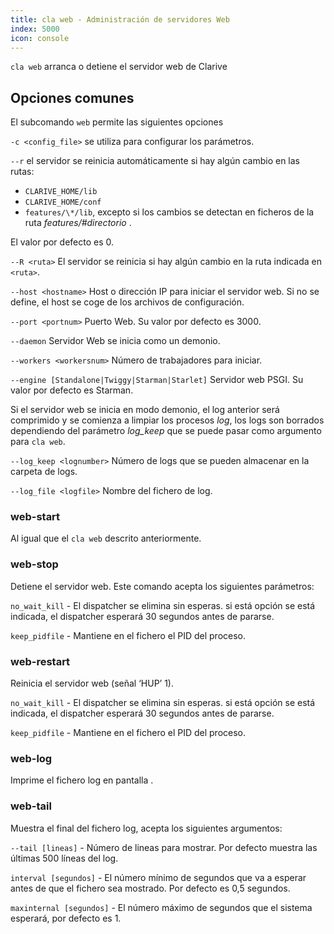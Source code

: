 ```yaml
---
title: cla web - Administración de servidores Web
index: 5000
icon: console
---
```


`cla web` arranca o detiene el servidor web de Clarive

## Opciones comunes

El subcomando `web` permite las siguientes opciones

`-c <config_file>` se utiliza para configurar los parámetros.

`--r` el servidor se reinicia automáticamente si hay algún cambio en las rutas:

- `CLARIVE_HOME/lib`
- `CLARIVE_HOME/conf`
- `features/\*/lib`, excepto si los cambios se detectan en ficheros de la ruta *features/#directorio* .

El valor por defecto es 0.

`--R <ruta>` El servidor se reinicia si hay algún cambio en la ruta indicada en `<ruta>`.

`--host <hostname>` Host o dirección IP para iniciar el servidor web. Si no se define, el host se coge de los archivos
de configuración.

`--port <portnum>` Puerto Web. Su valor por defecto es 3000.

`--daemon` Servidor Web se inicia como un demonio.

`--workers <workersnum>` Número de trabajadores para iniciar.

`--engine [Standalone|Twiggy|Starman|Starlet]` Servidor web PSGI. Su valor por defecto es Starman.

Si el servidor web se inicia en modo demonio, el log anterior será comprimido y se comienza a limpiar los procesos
*log*, los logs son borrados dependiendo del parámetro *log_keep* que se puede pasar como argumento para `cla web`.

`--log_keep <lognumber>` Número de logs que se pueden almacenar en la carpeta de logs.

`--log_file <logfile>` Nombre del fichero de log.

### web-start

Al igual que el `cla web` descrito anteriormente.

### web-stop

Detiene el servidor web. Este comando acepta los siguientes parámetros:

`no_wait_kill` - El dispatcher se elimina sin esperas. si está opción se está indicada, el dispatcher esperará 30
segundos antes de pararse.

`keep_pidfile` - Mantiene en el fichero el PID del proceso.

### web-restart

Reinicia el servidor web (señal ‘HUP’ 1).

`no_wait_kill` - El dispatcher se elimina sin esperas. si está opción se está indicada, el dispatcher esperará 30
segundos antes de pararse.

`keep_pidfile` - Mantiene en el fichero el PID del proceso.

### web-log

Imprime el fichero log en pantalla .

### web-tail

 Muestra el final del fichero log, acepta los siguientes argumentos:

`--tail [lineas]` - Número de lineas para mostrar. Por defecto muestra las últimas 500 líneas del log.

`interval [segundos]` - El número mínimo de segundos que va a esperar antes de que el fichero sea mostrado. Por defecto
es 0,5 segundos.

`maxinternal [segundos]` - El número máximo de segundos que el sistema esperará, por defecto es 1.
